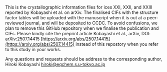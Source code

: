 This is the crystallographic information files for ices XXI, XXII, and XXIII reported by Kobayashi et al. on arXiv. 
The finalised CIFs with the structure factor tables will be uploaded with the manuscript when it is out at a peer-reviewed journal, and will be deposited to CCDC.
To avoid confusions, we plan to remove this GitHub repository when we finalise the publication and CIFs. Please kindly cite the preprint article Kobayashi et al., arXiv, DOI: 	arXiv:2507.14415 [https://arxiv.org/abs/2507.14415](https://arxiv.org/abs/2507.14415) instead of this repostory when you refer to this study in your works.

Any questions and requests should be address to the corresponding author, Hiroki Kobayashi hiroki@eqchem.s.u-tokyo.ac.jp
